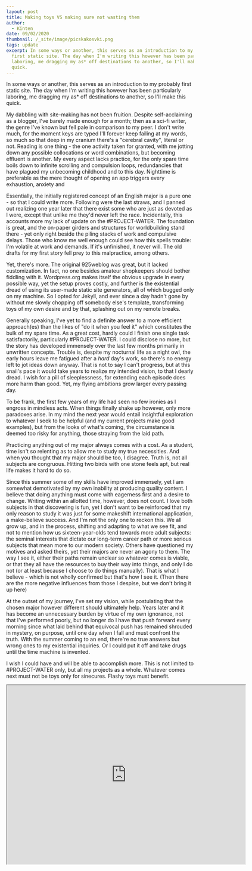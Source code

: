 ```yaml
---
layout: post
title: Making toys VS making sure not wasting them
author:
  - Kinten
date: 09/02/2020
thumbnail: /_site/image/picskakosvki.png
tags: update
excerpt: In some ways or another, this serves as an introduction to my probably
  first static site. The day when I'm writing this however has been particularly
  laboring, me dragging my as* off destinations to another, so I'll make this
  quick.
---
```

In some ways or another, this serves as an introduction to my probably first static site. The day when I'm writing this however has been particularly laboring, me dragging my as* off destinations to another, so I'll make this quick.

My dabbling with site-making has not been fruition. Despite self-acclaiming as a blogger, I've barely made enough for a month; then as a sci-fi writer, the genre I've known but fell pale in comparison to my peer. I don't write much, for the moment keys are typed I'll forever keep failing at my words, so much so that deep in my cranium there's a "cerebral cavity", literal or not. Reading is one thing - the one activity taken for granted, with me jotting down any possible collocations or word combinations, but becoming effluent is another. My every aspect lacks practice, for the only spare time boils down to infinite scrolling and compulsion loops, redundancies that have plagued my unbecoming childhood and to this day. Nighttime is preferable as the mere thought of opening an app triggers every exhaustion, anxiety and

Essentially, the initially registered concept of an English major is a pure one - so that I could write more. Following were the last straws, and I panned out realizing one year later that there exist some who are just as devoted as I were, except that unlike me they'd never left the race. Incidentally, this accounts more my lack of update on the #PROJECT-WATER. The foundation is great, and the on-paper girders and structures for worldbuilding stand there - yet only right beside the piling stacks of work and compulsive delays. Those who know me well enough could see how this spells trouble: I'm volatile at work and demands. If it's unfinished, it never will. The old drafts for my first story fell prey to this malpractice, among others.

Yet, there's more. The original 925weblog was great, but it lacked customization. In fact, no one besides amateur shopkeepers should bother fiddling with it. Wordpress.org makes itself the obvious upgrade in every possible way, yet the setup proves costly, and further is the existential dread of using its user-made static site generators, all of which bugged only on my machine. So I opted for Jekyll, and ever since a day hadn't gone by without me slowly chopping off somebody else's template, transforming toys of my own desire and by that, splashing out on my remote breaks. 

Generally speaking, I've yet to find a definite answer to a more efficient approach(es) than the likes of "do it when you feel it" which constitutes the bulk of my spare time. As a great cost, hardly could I finish one single task satisfactorily, particularly #PROJECT-WATER. I could disclose no more, but the story has developed immensely over the last few months primarily in unwritten concepts. Trouble is, despite my nocturnal life as a night owl, the early hours leave me fatigued after a *hard* day's work, so there's no energy left to jot ideas down anyway. That is not to say I can't progress, but at this snail's pace it would take years to realize my intended vision, to that I dearly dread. I wish for a pill of sleeplessness, for extending each episode does more harm than good. Yet, my flying ambitions grow larger every passing day. 

To be frank, the first few years of my life had seen no few ironies as I engross in mindless acts. When things finally shake up however, only more paradoxes arise. In my mind the next year would entail insightful exploration to whatever I seek to be helpful (and my current projects make good examples), but from the looks of what's coming, the circumstance is deemed too risky for anything, those straying from the laid path. 

Practicing anything out of my major always comes with a cost. As a student, time isn't so relenting as to allow me to study my true necessities. And when you thought that my major should be too, I disagree. Truth is, not all subjects are congruous. Hitting two birds with one stone feels apt, but real life makes it hard to do so.  

Since this summer some of my skills have improved immensely, yet I am somewhat demotivated by my own inability at producing quality content. I believe that doing anything must come with eagerness first and a desire to change. Writing within an allotted time, however, does not count. I love both subjects in that discovering is fun, yet I don't want to be reinforced that my only reason to study it was just for some makeshift international application, a make-believe success. And I'm not the only one to reckon this. We all grow up, and in the process, shifting and adapting to what we see fit, and not to mention how us sixteen-year-olds tend towards more adult subjects: the seminal interests that dictate our long-term career path or more serious subjects that mean more to our modern society. Others have questioned my motives and asked theirs, yet their majors are never an agony to them. The way I see it, either their paths remain unclear so whatever comes is viable, or that they all have the resources to buy their way into things, and only I do not (or at least because I choose to do things manually). That is what I believe - which is not wholly confirmed but that's how I see it. (Then there are the more negative influences from those I despise, but we don't bring it up here)

At the outset of my journey, I've set my vision, while postulating that the chosen major however different should ultimately help. Years later and it has become an unnecessary burden by virtue of my own ignorance, not that I've performed poorly, but no longer do I have that push forward every morning since what laid behind that equivocal push has remained shrouded in mystery, on purpose, until one day when I fall and must confront the truth. With the summer coming to an end, there're no true answers but wrong ones to my existential inquiries. Or I could put it off and take drugs until the time machine is invented. 

I wish I could have and will be able to accomplish more. This is not limited to #PROJECT-WATER only, but all my projects as a whole. Whatever comes next must not be toys only for sinecures. Flashy toys must benefit.

<iframe src="https://drive.google.com/file/d/1ql7nZh6PiCshQR3San6L6IsOtWwfB8zC/preview" width="640" height="480"></iframe>